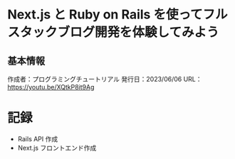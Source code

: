 # Next.js と Ruby on Rails を使ってフルスタックブログ開発を体験してみよう

## 基本情報

作成者：プログラミングチュートリアル
発行日：2023/06/06
URL：https://youtu.be/XQtkP8it9Ag

# 記録

- Rails API 作成
- Next.js フロントエンド作成

